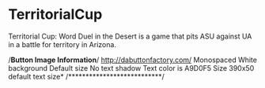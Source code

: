 TerritorialCup
==============

Territorial Cup: Word Duel in the Desert is a game that pits ASU against UA in a battle for territory in Arizona.

/**Button Image Information**/
http://dabuttonfactory.com/
Monospaced
White background
Default size
No text shadow
Text color is A9D0F5
Size 390x50
default text size*
/***************************/